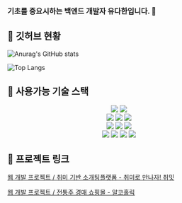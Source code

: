 ### 기초를 중요시하는 백엔드 개발자 유다한입니다. 👋


## 🌱 깃허브 현황

<div display=flex>

  ![Anurag's GitHub stats](https://github-readme-stats.vercel.app/api?username=danbi22)



  ![Top Langs](https://github-readme-stats.vercel.app/api/top-langs/?username=danbi22&layout=compact)
</div>

## 🌱 사용가능 기술 스택

<div align=center> 
  <img src="https://img.shields.io/badge/java-007396?style=for-the-badge&logo=java&logoColor=white"> 
  <img src="https://img.shields.io/badge/oracle-F80000?style=for-the-badge&logo=oracle&logoColor=white"> 
  <br>
  
  <img src="https://img.shields.io/badge/html5-E34F26?style=for-the-badge&logo=html5&logoColor=white"> 
  <img src="https://img.shields.io/badge/css-1572B6?style=for-the-badge&logo=css3&logoColor=white"> 
  <img src="https://img.shields.io/badge/javascript-F7DF1E?style=for-the-badge&logo=javascript&logoColor=black"> 
  <br>
  
  <img src="https://img.shields.io/badge/spring-6DB33F?style=for-the-badge&logo=spring&logoColor=white"> 
  <img src="https://img.shields.io/badge/bootstrap-7952B3?style=for-the-badge&logo=bootstrap&logoColor=white">
  <img src="https://img.shields.io/badge/apache tomcat-F8DC75?style=for-the-badge&logo=apachetomcat&logoColor=white">
  <br>
  
  <img src="https://img.shields.io/badge/github-181717?style=for-the-badge&logo=github&logoColor=white">
  <img src="https://img.shields.io/badge/git-F05032?style=for-the-badge&logo=git&logoColor=white">
  <img src="https://img.shields.io/badge/fontawesome-339AF0?style=for-the-badge&logo=fontawesome&logoColor=white">
  <img src="https://img.shields.io/badge/WebRTC-E34F26?style=for-the-badge&logo=WebRTC&logoColor=white">
  <br>

  
</div>

## 🌱 프로젝트 링크

[웹 개발 프로젝트 / 취미 기반 소개팅플랫폼 - 취미로 만나자! 취밋](https://github.com/kim-dahun/Final-Project_Chwi_meet)

[웹 개발 프로젝트 / 전통주 경매 쇼핑몰 - 알코홀릭](https://github.com/SevenChickenItwill/Auction-Alcohol)
